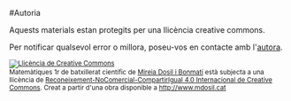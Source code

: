 #Autoria

Aquests materials estan protegits per una llicència creative commons.

Per notificar qualsevol error o millora, poseu-vos en contacte amb l'[autora](http://www.mdosil.cat).

<sup>
<a rel="license" href="http://creativecommons.org/licenses/by-nc-sa/4.0/"><img alt="Llicència de Creative Commons" style="border-width:0" src="https://i.creativecommons.org/l/by-nc-sa/4.0/80x15.png" /></a><br /><span xmlns:dct="http://purl.org/dc/terms/" href="http://purl.org/dc/dcmitype/Text" property="dct:title" rel="dct:type">Matemàtiques 1r de batxillerat científic</span> de <a xmlns:cc="http://creativecommons.org/ns#" href="http://www.mdosil.cat" property="cc:attributionName" rel="cc:attributionURL">Mireia Dosil i Bonmatí</a> està subjecta a una llicència de <a rel="license" href="http://creativecommons.org/licenses/by-nc-sa/4.0/">Reconeixement-NoComercial-CompartirIgual 4.0 Internacional de Creative Commons</a>. Creat a partir d'una obra disponible a <a xmlns:dct="http://purl.org/dc/terms/" href="http://www.mdosil.cat" rel="dct:source">http://www.mdosil.cat</a>
</sup>